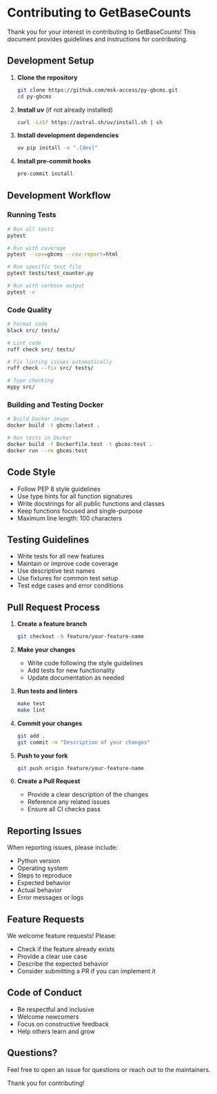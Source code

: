 # Contributing to GetBaseCounts

Thank you for your interest in contributing to GetBaseCounts! This document provides guidelines and instructions for contributing.

## Development Setup

1. **Clone the repository**
   ```bash
   git clone https://github.com/msk-access/py-gbcms.git
   cd py-gbcms
   ```

2. **Install uv** (if not already installed)
   ```bash
   curl -LsSf https://astral.sh/uv/install.sh | sh
   ```

3. **Install development dependencies**
   ```bash
   uv pip install -e ".[dev]"
   ```

4. **Install pre-commit hooks**
   ```bash
   pre-commit install
   ```

## Development Workflow

### Running Tests

```bash
# Run all tests
pytest

# Run with coverage
pytest --cov=gbcms --cov-report=html

# Run specific test file
pytest tests/test_counter.py

# Run with verbose output
pytest -v
```

### Code Quality

```bash
# Format code
black src/ tests/

# Lint code
ruff check src/ tests/

# Fix linting issues automatically
ruff check --fix src/ tests/

# Type checking
mypy src/
```

### Building and Testing Docker

```bash
# Build Docker image
docker build -t gbcms:latest .

# Run tests in Docker
docker build -f Dockerfile.test -t gbcms:test .
docker run --rm gbcms:test
```

## Code Style

- Follow PEP 8 style guidelines
- Use type hints for all function signatures
- Write docstrings for all public functions and classes
- Keep functions focused and single-purpose
- Maximum line length: 100 characters

## Testing Guidelines

- Write tests for all new features
- Maintain or improve code coverage
- Use descriptive test names
- Use fixtures for common test setup
- Test edge cases and error conditions

## Pull Request Process

1. **Create a feature branch**
   ```bash
   git checkout -b feature/your-feature-name
   ```

2. **Make your changes**
   - Write code following the style guidelines
   - Add tests for new functionality
   - Update documentation as needed

3. **Run tests and linters**
   ```bash
   make test
   make lint
   ```

4. **Commit your changes**
   ```bash
   git add .
   git commit -m "Description of your changes"
   ```

5. **Push to your fork**
   ```bash
   git push origin feature/your-feature-name
   ```

6. **Create a Pull Request**
   - Provide a clear description of the changes
   - Reference any related issues
   - Ensure all CI checks pass

## Reporting Issues

When reporting issues, please include:

- Python version
- Operating system
- Steps to reproduce
- Expected behavior
- Actual behavior
- Error messages or logs

## Feature Requests

We welcome feature requests! Please:

- Check if the feature already exists
- Provide a clear use case
- Describe the expected behavior
- Consider submitting a PR if you can implement it

## Code of Conduct

- Be respectful and inclusive
- Welcome newcomers
- Focus on constructive feedback
- Help others learn and grow

## Questions?

Feel free to open an issue for questions or reach out to the maintainers.

Thank you for contributing!
